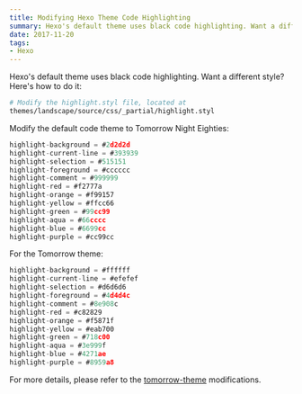 ```yaml
---
title: Modifying Hexo Theme Code Highlighting
summary: Hexo's default theme uses black code highlighting. Want a different style? This article explains how to modify Hexo theme code highlighting styles.
date: 2017-11-20
tags:
- Hexo
---
```


Hexo's default theme uses black code highlighting. Want a different style?  Here's how to do it:

```bash
# Modify the highlight.styl file, located at
themes/landscape/source/css/_partial/highlight.styl
```

Modify the default code theme to Tomorrow Night Eighties:

```js
highlight-background = #2d2d2d
highlight-current-line = #393939
highlight-selection = #515151
highlight-foreground = #cccccc
highlight-comment = #999999
highlight-red = #f2777a
highlight-orange = #f99157
highlight-yellow = #ffcc66
highlight-green = #99cc99
highlight-aqua = #66cccc
highlight-blue = #6699cc
highlight-purple = #cc99cc
```

For the Tomorrow theme:

```js
highlight-background = #ffffff
highlight-current-line = #efefef
highlight-selection = #d6d6d6
highlight-foreground = #4d4d4c
highlight-comment = #8e908c
highlight-red = #c82829
highlight-orange = #f5871f
highlight-yellow = #eab700
highlight-green = #718c00
highlight-aqua = #3e999f
highlight-blue = #4271ae
highlight-purple = #8959a8
```

For more details, please refer to the [tomorrow-theme](https://github.com/chriskempson/tomorrow-theme) modifications.
